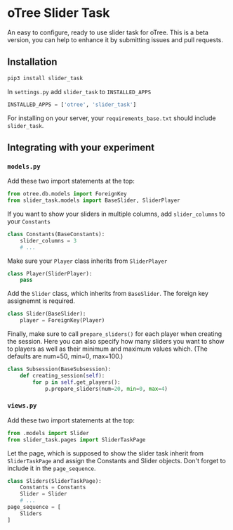 # oTree Slider Task

An easy to configure, ready to use slider task for oTree.
This is a beta version, you can help to enhance it by submitting issues and pull requests.

## Installation
```bash
pip3 install slider_task
```

In `settings.py` add `slider_task` to `INSTALLED_APPS`
```python
INSTALLED_APPS = ['otree', 'slider_task']
```

For installing on your server, your `requirements_base.txt` should include `slider_task`.

## Integrating with your experiment
### `models.py`
Add these two import statements at the top:
```python
from otree.db.models import ForeignKey
from slider_task.models import BaseSlider, SliderPlayer
```

If you want to show your sliders in multiple columns, add `slider_columns` to your `Constants`
```python
class Constants(BaseConstants):
    slider_columns = 3
    # ...
```

Make sure your `Player` class inherits from `SliderPlayer`
```python
class Player(SliderPlayer):
    pass
```

Add the `Slider` class, which inherits from `BaseSlider`.
The foreign key assignemnt is required.
```python
class Slider(BaseSlider):
    player = ForeignKey(Player)
```

Finally, make sure to call `prepare_sliders()` for each player when creating the session.
Here you can also specify how many sliders you want to show to players as well as their minimum and maximum values which. (The defaults are num=50, min=0, max=100.)
```python
class Subsession(BaseSubsession):
    def creating_session(self):
        for p in self.get_players():
            p.prepare_sliders(num=20, min=0, max=4)
``` 

### `views.py`
Add these two import statements at the top:
```python
from .models import Slider
from slider_task.pages import SliderTaskPage
```

Let the page, which is supposed to show the slider task inherit from `SliderTaskPage` and assign the Constants and Slider objects. Don't forget to include it in the `page_sequence`.
```python
class Sliders(SliderTaskPage):
    Constants = Constants
    Slider = Slider
    # ...
page_sequence = [
    Sliders
]
```
